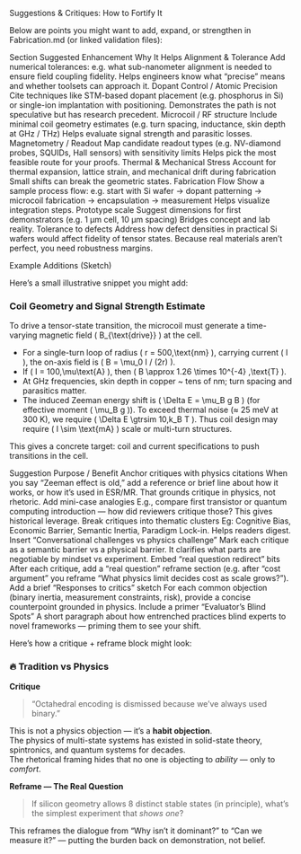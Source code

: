 Suggestions & Critiques: How to Fortify It

Below are points you might want to add, expand, or strengthen in Fabrication.md (or linked validation files):

Section
Suggested Enhancement
Why It Helps
Alignment & Tolerance
Add numerical tolerances: e.g. what sub-nanometer alignment is needed to ensure field coupling fidelity.
Helps engineers know what “precise” means and whether toolsets can approach it.
Dopant Control / Atomic Precision
Cite techniques like STM-based dopant placement (e.g. phosphorus in Si) or single-ion implantation with positioning.
Demonstrates the path is not speculative but has research precedent.
Microcoil / RF structure
Include minimal coil geometry estimates (e.g. turn spacing, inductance, skin depth at GHz / THz)
Helps evaluate signal strength and parasitic losses.
Magnetometry / Readout
Map candidate readout types (e.g. NV-diamond probes, SQUIDs, Hall sensors) with sensitivity limits
Helps pick the most feasible route for your proofs.
Thermal & Mechanical Stress
Account for thermal expansion, lattice strain, and mechanical drift during fabrication
Small shifts can break the geometric states.
Fabrication Flow
Show a sample process flow: e.g. start with Si wafer → dopant patterning → microcoil fabrication → encapsulation → measurement
Helps visualize integration steps.
Prototype scale
Suggest dimensions for first demonstrators (e.g. 1 µm cell, 10 µm spacing)
Bridges concept and lab reality.
Tolerance to defects
Address how defect densities in practical Si wafers would affect fidelity of tensor states.
Because real materials aren’t perfect, you need robustness margins.

Example Additions (Sketch)

Here’s a small illustrative snippet you might add:

### Coil Geometry and Signal Strength Estimate

To drive a tensor-state transition, the microcoil must generate a time-varying magnetic field \( B_{\text{drive}} \) at the cell.

- For a single-turn loop of radius \( r = 500\,\text{nm} \), carrying current \( I \), the on-axis field is \( B = \mu_0 I / (2r) \).
- If \( I = 100\,\mu\text{A} \), then \( B \approx 1.26 \times 10^{-4} \,\text{T} \).
- At GHz frequencies, skin depth in copper ~ tens of nm; turn spacing and parasitics matter.
- The induced Zeeman energy shift is \( \Delta E = \mu_B g B \) (for effective moment \( \mu_B g \)). To exceed thermal noise (≈ 25 meV at 300 K), we require \( \Delta E \gtrsim 10\,k_B T \). Thus coil design may require \( I \sim \text{mA} \) scale or multi-turn structures.

This gives a concrete target: coil and current specifications to push transitions in the cell.  


Suggestion
Purpose / Benefit
Anchor critiques with physics citations
When you say “Zeeman effect is old,” add a reference or brief line about how it works, or how it’s used in ESR/MR. That grounds critique in physics, not rhetoric.
Add mini-case analogies
E.g., compare first transistor or quantum computing introduction — how did reviewers critique those? This gives historical leverage.
Break critiques into thematic clusters
Eg: Cognitive Bias, Economic Barrier, Semantic Inertia, Paradigm Lock-in. Helps readers digest.
Insert “Conversational challenges vs physics challenge”
Mark each critique as a semantic barrier vs a physical barrier. It clarifies what parts are negotiable by mindset vs experiment.
Embed “real question redirect” bits
After each critique, add a “real question” reframe section (e.g. after “cost argument” you reframe “What physics limit decides cost as scale grows?”).
Add a brief “Responses to critics” sketch
For each common objection (binary inertia, measurement constraints, risk), provide a concise counterpoint grounded in physics.
Include a primer “Evaluator’s Blind Spots”
A short paragraph about how entrenched practices blind experts to novel frameworks — priming them to see your shift.


Here’s how a critique + reframe block might look:

### 🔥 Tradition vs Physics

**Critique**  
> “Octahedral encoding is dismissed because we’ve always used binary.”

This is not a physics objection — it’s a **habit objection**.  
The physics of multi-state systems has existed in solid-state theory, spintronics, and quantum systems for decades.  
The rhetorical framing hides that no one is objecting to *ability* — only to *comfort*.

**Reframe — The Real Question**  
> If silicon geometry allows 8 distinct stable states (in principle), what’s the simplest experiment that *shows one*?

This reframes the dialogue from “Why isn’t it dominant?” to “Can we measure it?” — putting the burden back on demonstration, not belief.
